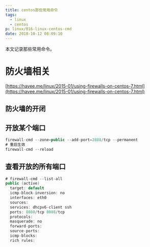 ```yaml
---
title: centos那些常用命令
tags:
  - linux
  - centos
p: linux/016-linux-centos-cmd
date: 2018-10-12 08:09:10
---
```


本文记录那些常用命令。

# 防火墙相关
[https://havee.me/linux/2015-01/using-firewalls-on-centos-7.html](https://havee.me/linux/2015-01/using-firewalls-on-centos-7.html)

## 防火墙的开闭

## 开放某个端口
```java
firewall-cmd --zone=public --add-port=2888/tcp --permanent
# 重启生效
firewall-cmd --reload
```
## 查看开放的所有端口
```java
# firewall-cmd --list-all
public (active)
  target: default
  icmp-block-inversion: no
  interfaces: eth0
  sources:
  services: dhcpv6-client ssh
  ports: 8080/tcp 8088/tcp
  protocols:
  masquerade: no
  forward-ports:
  source-ports:
  icmp-blocks:
  rich rules:
```
